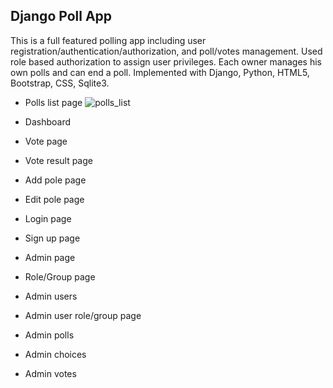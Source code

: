 ## Django Poll App
This is a full featured polling app including user registration/authentication/authorization, and poll/votes management. Used role based authorization to assign user privileges. Each owner manages his own polls and can end a poll. Implemented with Django, Python, HTML5, Bootstrap, CSS, Sqlite3.
- Polls list page
  ![polls_list](https://github.com/user-attachments/assets/8d2ad2b3-d9ec-4e20-b1b8-9c2876fbc492)
- Dashboard
  
- Vote page

- Vote result page

- Add pole page

- Edit pole page

- Login page

- Sign up page

- Admin page
 
- Role/Group page

- Admin users

- Admin user role/group page

- Admin polls

- Admin choices

- Admin votes

